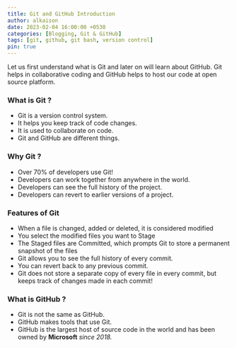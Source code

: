 ```yaml
---
title: Git and GitHub Introduction
author: alkaison
date: 2023-02-04 16:00:00 +0530
categories: [Blogging, Git & GitHub]
tags: [git, github, git bash, version control]
pin: true
---
```


Let us first understand what is Git and later on will learn about GitHub. Git helps in collaborative coding and GitHub helps to host our code at open source platform.

### What is Git ?

- Git is a version control system.
- It helps you keep track of code changes.
- It is used to collaborate on code.
- Git and GitHub are different things.

### Why Git ?

- Over 70% of developers use Git!
- Developers can work together from anywhere in the world.
- Developers can see the full history of the project.
- Developers can revert to earlier versions of a project.

### Features of Git 

- When a file is changed, added or deleted, it is considered modified
- You select the modified files you want to Stage
- The Staged files are Committed, which prompts Git to store a permanent snapshot of the files
- Git allows you to see the full history of every commit.
- You can revert back to any previous commit.
- Git does not store a separate copy of every file in every commit, but keeps track of changes made in each commit!

### What is GitHub ?

- Git is not the same as GitHub.
- GitHub makes tools that use  Git.
- GitHub is the largest host of source code in the world and has been owned by <strong>Microsoft</strong> <em>since 2018.</em>
